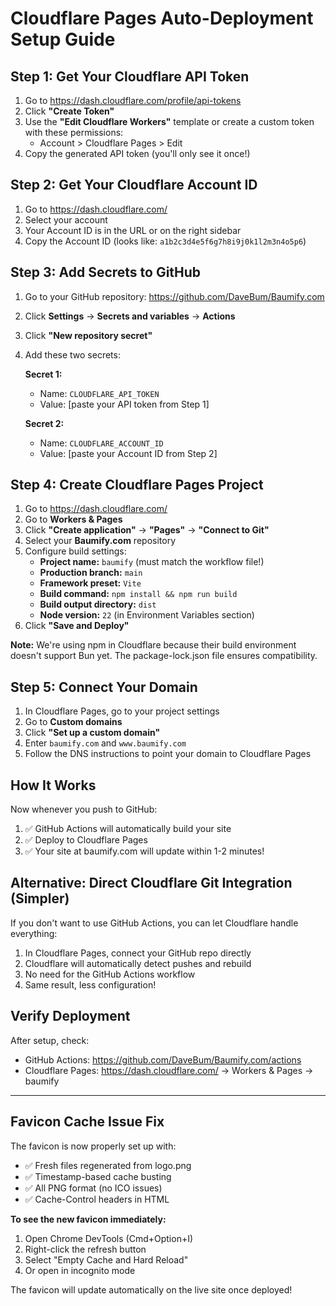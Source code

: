 # Cloudflare Pages Auto-Deployment Setup Guide

## Step 1: Get Your Cloudflare API Token

1. Go to https://dash.cloudflare.com/profile/api-tokens
2. Click **"Create Token"**
3. Use the **"Edit Cloudflare Workers"** template or create a custom token with these permissions:
   - Account > Cloudflare Pages > Edit
4. Copy the generated API token (you'll only see it once!)

## Step 2: Get Your Cloudflare Account ID

1. Go to https://dash.cloudflare.com/
2. Select your account
3. Your Account ID is in the URL or on the right sidebar
4. Copy the Account ID (looks like: `a1b2c3d4e5f6g7h8i9j0k1l2m3n4o5p6`)

## Step 3: Add Secrets to GitHub

1. Go to your GitHub repository: https://github.com/DaveBum/Baumify.com
2. Click **Settings** → **Secrets and variables** → **Actions**
3. Click **"New repository secret"**
4. Add these two secrets:

   **Secret 1:**
   - Name: `CLOUDFLARE_API_TOKEN`
   - Value: [paste your API token from Step 1]

   **Secret 2:**
   - Name: `CLOUDFLARE_ACCOUNT_ID`
   - Value: [paste your Account ID from Step 2]

## Step 4: Create Cloudflare Pages Project

1. Go to https://dash.cloudflare.com/
2. Go to **Workers & Pages**
3. Click **"Create application"** → **"Pages"** → **"Connect to Git"**
4. Select your **Baumify.com** repository
5. Configure build settings:
   - **Project name:** `baumify` (must match the workflow file!)
   - **Production branch:** `main`
   - **Framework preset:** `Vite`
   - **Build command:** `npm install && npm run build`
   - **Build output directory:** `dist`
   - **Node version:** `22` (in Environment Variables section)
6. Click **"Save and Deploy"**

**Note:** We're using npm in Cloudflare because their build environment doesn't support Bun yet. The package-lock.json file ensures compatibility.

## Step 5: Connect Your Domain

1. In Cloudflare Pages, go to your project settings
2. Go to **Custom domains**
3. Click **"Set up a custom domain"**
4. Enter `baumify.com` and `www.baumify.com`
5. Follow the DNS instructions to point your domain to Cloudflare Pages

## How It Works

Now whenever you push to GitHub:
1. ✅ GitHub Actions will automatically build your site
2. ✅ Deploy to Cloudflare Pages
3. ✅ Your site at baumify.com will update within 1-2 minutes!

## Alternative: Direct Cloudflare Git Integration (Simpler)

If you don't want to use GitHub Actions, you can let Cloudflare handle everything:

1. In Cloudflare Pages, connect your GitHub repo directly
2. Cloudflare will automatically detect pushes and rebuild
3. No need for the GitHub Actions workflow
4. Same result, less configuration!

## Verify Deployment

After setup, check:
- GitHub Actions: https://github.com/DaveBum/Baumify.com/actions
- Cloudflare Pages: https://dash.cloudflare.com/ → Workers & Pages → baumify

---

## Favicon Cache Issue Fix

The favicon is now properly set up with:
- ✅ Fresh files regenerated from logo.png
- ✅ Timestamp-based cache busting
- ✅ All PNG format (no ICO issues)
- ✅ Cache-Control headers in HTML

**To see the new favicon immediately:**
1. Open Chrome DevTools (Cmd+Option+I)
2. Right-click the refresh button
3. Select "Empty Cache and Hard Reload"
4. Or open in incognito mode

The favicon will update automatically on the live site once deployed!
